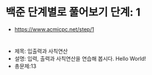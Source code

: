 # 백준 단계별로 풀어보기 단계: 1
- https://www.acmicpc.net/step/1

#
- 제목: 입출력과 사칙연산
- 설명: 입력, 출력과 사칙연산을 연습해 봅시다. Hello World!
- 총문제:13
